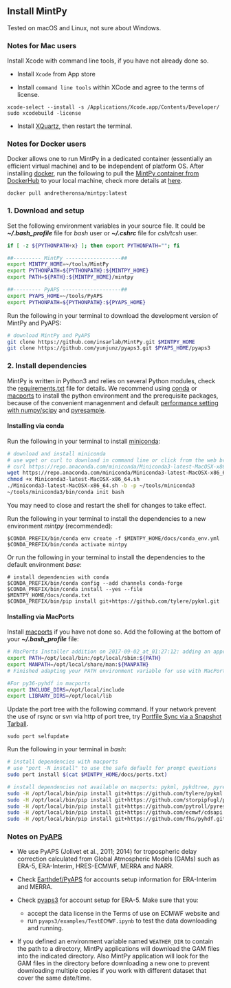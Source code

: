 ## Install MintPy

Tested on macOS and Linux, not sure about Windows.

### Notes for Mac users ###

Install Xcode with command line tools, if you have not already done so.

+ Install `Xcode` from App store

+ Install `command line tools` within XCode and agree to the terms of license.

```
xcode-select --install -s /Applications/Xcode.app/Contents/Developer/
sudo xcodebuild -license
```

+ Install [XQuartz](https://www.xquartz.org), then restart the terminal.

### Notes for Docker users ###

Docker allows one to run MintPy in a dedicated container (essentially an efficient virtual machine) and to be independent of platform OS. After installing [docker](https://docs.docker.com/install/), run the following to pull the [MintPy container from DockerHub](https://hub.docker.com/r/andretheronsa/mintpy) to your local machine, check more details at [here](docker.md).

```
docker pull andretheronsa/mintpy:latest
```

### 1. Download and setup ###

Set the following environment variables in your source file. It could be **_~/.bash_profile_** file for _bash_ user or **_~/.cshrc_** file for _csh/tcsh_ user.

```bash
if [ -z ${PYTHONPATH+x} ]; then export PYTHONPATH=""; fi

##--------- MintPy ------------------##
export MINTPY_HOME=~/tools/MintPy
export PYTHONPATH=${PYTHONPATH}:${MINTPY_HOME}
export PATH=${PATH}:${MINTPY_HOME}/mintpy

##--------- PyAPS -------------------##
export PYAPS_HOME=~/tools/PyAPS
export PYTHONPATH=${PYTHONPATH}:${PYAPS_HOME}
```

Run the following in your terminal to download the development version of MintPy and PyAPS:

```bash
# download MintPy and PyAPS
git clone https://github.com/insarlab/MintPy.git $MINTPY_HOME
git clone https://github.com/yunjunz/pyaps3.git $PYAPS_HOME/pyaps3
```

### 2. Install dependencies ###

MintPy is written in Python3 and relies on several Python modules, check the [requirements.txt](https://github.com/insarlab/MintPy/blob/main/docs/requirements.txt) file for details. We recommend using [conda](https://docs.conda.io/en/latest/miniconda.html) or [macports](https://www.macports.org/install.php) to install the python environment and the prerequisite packages, because of the convenient managenment and default [performance setting with numpy/scipy](http://markus-beuckelmann.de/blog/boosting-numpy-blas.html) and [pyresample](https://pyresample.readthedocs.io/en/latest/installation.html#using-pykdtree).

#### Installing via conda ####

Run the following in your terminal to install [miniconda](https://docs.conda.io/en/latest/miniconda.html):

```bash
# download and install miniconda
# use wget or curl to download in command line or click from the web brower
# curl https://repo.anaconda.com/miniconda/Miniconda3-latest-MacOSX-x86_64.sh -o Miniconda3-latest-MacOSX-x86_64.sh
wget https://repo.anaconda.com/miniconda/Miniconda3-latest-MacOSX-x86_64.sh
chmod +x Miniconda3-latest-MacOSX-x86_64.sh
./Miniconda3-latest-MacOSX-x86_64.sh -b -p ~/tools/miniconda3
~/tools/miniconda3/bin/conda init bash
```

You may need to close and restart the shell for changes to take effect.

Run the following in your terminal to install the dependencies to a new environment _mintpy_ (recommended):

```
$CONDA_PREFIX/bin/conda env create -f $MINTPY_HOME/docs/conda_env.yml
$CONDA_PREFIX/bin/conda activate mintpy
```

Or run the following in your terminal to install the dependencies to the default environment _base_:

```
# install dependencies with conda
$CONDA_PREFIX/bin/conda config --add channels conda-forge
$CONDA_PREFIX/bin/conda install --yes --file $MINTPY_HOME/docs/conda.txt
$CONDA_PREFIX/bin/pip install git+https://github.com/tylere/pykml.git
```

#### Installing via MacPorts ####

Install [macports](https://www.macports.org/install.php) if you have not done so. Add the following at the bottom of your **_~/.bash_profile_** file:

```bash
# MacPorts Installer addition on 2017-09-02_at_01:27:12: adding an appropriate PATH variable for use with MacPorts.
export PATH=/opt/local/bin:/opt/local/sbin:${PATH}
export MANPATH=/opt/local/share/man:${MANPATH}
# Finished adapting your PATH environment variable for use with MacPorts.

#For py36-pyhdf in macports
export INCLUDE_DIRS=/opt/local/include
export LIBRARY_DIRS=/opt/local/lib
```

Update the port tree with the following command. If your network prevent the use of rsync or svn via http of port tree, try [Portfile Sync via a Snapshot Tarball](https://trac.macports.org/wiki/howto/PortTreeTarball).

```
sudo port selfupdate
```

Run the following in your terminal in _bash_:

```bash
# install dependencies with macports
# use "port -N install" to use the safe default for prompt questions
sudo port install $(cat $MINTPY_HOME/docs/ports.txt)

# install dependencies not available on macports: pykml, pykdtree, pyresample, cdsapi, pyhdf
sudo -H /opt/local/bin/pip install git+https://github.com/tylere/pykml.git
sudo -H /opt/local/bin/pip install git+https://github.com/storpipfugl/pykdtree.git
sudo -H /opt/local/bin/pip install git+https://github.com/pytroll/pyresample.git
sudo -H /opt/local/bin/pip install git+https://github.com/ecmwf/cdsapi.git
sudo -H /opt/local/bin/pip install git+https://github.com/fhs/pyhdf.git
```

### Notes on [PyAPS](https://github.com/yunjunz/pyaps3) ###

+ We use PyAPS (Jolivet et al., 2011; 2014) for tropospheric delay correction calculated from Global Atmospheric Models (GAMs) such as ERA-5, ERA-Interim, HRES-ECMWF, MERRA and NARR.

+ Check [Earthdef/PyAPS](http://earthdef.caltech.edu/projects/pyaps/wiki/Main#) for accounts setup information for ERA-Interim and MERRA.

+ Check [pyaps3](https://github.com/yunjunz/pyaps3) for account setup for ERA-5. Make sure that you:
  - accept the data license in the Terms of use on ECMWF website and 
  - run `pyaps3/examples/TestECMWF.ipynb` to test the data downloading and running.

+ If you defined an environment variable named `WEATHER_DIR` to contain the path to a
directory, MintPy applications will download the GAM files into the indicated directory. Also MintPy
application will look for the GAM files in the directory before downloading a new one to prevent downloading
multiple copies if you work with different dataset that cover the same date/time.
